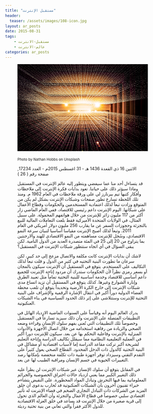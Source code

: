 ```yaml
---
title: "مستقبل الإنترنت"
header: 
  teaser: /assets/images/108-icon.jpg
layout: ar_posts
date: 2015-08-31
tags:
    - مستقبل-الانترنت
    - عالم-الانترنت
categories: ar_posts
---
```

<figure class="image">
    <a href="/assets/images//assets/images/108-icon.jpg"><img src="/assets/images/108-icon.jpg"></a>

<small>Photo by Nathan Hobbs on Unsplash</small>

الاثنين 16 ذي القعدة 1436 هـ - 31 اغسطس 2015م - العدد 17234, صفحة رقم ( 26 )

قد يتساءل أحد منا عما سيفضي ويتطور إليه عالم الإنترنت في المستقبل وماذا سيؤثر ذلك على حياتنا. تعود بدايات فكرة الإنترنت إلى ملاحظات وأفكار كتبها تيم بيرنارز لي على ورقة ملاحظات في العام 1962 م. ومنذ تلك اللحظة تسارع تطور صفحات وشبكات الإنترنت بشكل لم يكن من المتوقع وزادت تبعاً لذلك اعتمادية المستخدمين والحكومات وقطاع الأعمال على شبكاتها. اليوم الإنترنت داعم رئيسي للاقتصاد، ففي العام الماضي زار أكثر من 117 مليون زائر للإنترنت من خلال هواتفهم المحمولة. على سبيل المثال، في الولايات المتحدة الأميركية فقط بلغت التعاملات المالية للبيع بالتجزئة وحجوزات السفر عن ما يقارب 256 مليون دولار أمريكي في العام 2011. وتبعاً لذلك أصبح الإنترنت مقياسا أساسيا لتبيان سرعة النمو الاقتصادي، وسُجل للإنترنت مساهمته من النمو الاقتصادي للهند والارجنتين بما يتراوح من 20 إلى 25 في المئة متصدرة العديد من الدول النامية. لكن يبقى السؤال في أي اتجاه ستتطور شبكات الإنترنت في المستقبل؟

لاشك أن بدايات الإنترنت كانت مكلفة والاتصال مزعج إلى حد كبير، لكن سرعان ما تطورت البنية التحتيه في كثير من الدول و قلت تبعاً لذلك التكاليف على المستخدم. يتوقع في المستقبل أن الإنترنت سيكون بالمجان أو بسعر رمزي نظراً لأن الحكومات ستدرك أن مردود إتاحة الإنترنت للجميع داعم أساسي للاقتصاد وخدمة أساسية للبنية التحتية تماماً مثل تعبيد الطرق وإنارة الشوارع وغيرها. كذلك يتوقع في المستقبل أن تزيد اتساع مدى شبكات الإنترنت إلى خارج الكرة الأرضية وتحديداً يتوقع أن تلعب محطة الفضاء الدولية دوراً أكبر في انتقال الإشارة الرقمية والإشراف على البنية التحتية للإنترنت وستتلاشى على إثر ذلك الحدود السياسية في بناء الشبكات العنكبوتية.

يدرك العالم اليوم أنه وقياساً على السنوات الماضية الازدياد الهائل في التطبيقات المتصلة على الإنترنت وأن ذلك سيزيد تسارعاً في المستقبل وخصوصاً تلك التطبيقات التي تُعنى بفهم سلوك الإنسان وقراءة وضعه الصحي والزيادة من رفاهية استخدامه من خلال اتصال الأجهزة والأدوات المنزلية بالإنترنت وفاعلية التحكم بها عن بعد. سيكون للإنترنت دورا أكبر في العملية التعليمية النظامية مما سيقلل تكاليف الدراسة وإتاحة التعليم لشريحة أكبر تركت مقاعد الدراسة إما لأسباب اقتصادية أو مشاكل في البنية التحتية كالدول ذات الدخل المحدود. القطاع الصحي يعول كثيراً على التقدم التقني وسيزداد توفر أجهزة طبية ذات تكلفة منخفضة بإمكانها رصد التغييرات الحيوية في جسم الإنسان ومراقبة الطبيب لها عن بعد.

في المقابل يتوقع أن سلوك الإنسان عبر شبكات الإنترنت لن يطرأ عليه ذلك التغيير الكبير مما يعني ازدياد حالات اختراق الخصوصية والجرائم المعلوماتية بما فيها التحرش وتبادل المواد المحظورة. على النقيض يتشاءم خبراء تقنيون آخرون بأن الشبكات العنكبوتية قد تُحارب بدعوى أن خلق المزيد من الشركات ذات التبادل التجاري الضخم في فضاء الإنترنت له تأثير اقتصادي سلبي خصوصاً في قطاع الأعمال والتجزئة وأن العالم الذي تحول إلى قرية صغيرة من خلال الإنترنت قد يساعد في خلق العزلة الاقتصادية للدول الأكثر فقراً والتي تعاني من بنية تحتية رديئة.